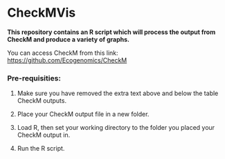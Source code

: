# CheckMVis

**This repository contains an R script which will process the output from CheckM and produce a variety of graphs.**

You can access CheckM from this link: https://github.com/Ecogenomics/CheckM

### Pre-requisities:

1. Make sure you have removed the extra text above and below the table CheckM outputs.

2. Place your CheckM output file in a new folder.

3. Load R, then set your working directory to the folder you placed your CheckM output in.

4. Run the R script.
